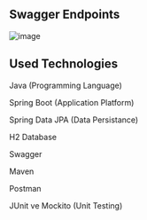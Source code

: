 ## Swagger Endpoints

![image](https://user-images.githubusercontent.com/57766894/221441091-df94b249-c003-48f5-9872-8efdaea3bca5.png)


## Used Technologies

 Java (Programming Language)

 Spring Boot (Application Platform)

 Spring Data JPA (Data Persistance)

 H2 Database

 Swagger

 Maven

 Postman

 JUnit ve Mockito (Unit Testing)
